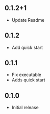 ## 0.1.2+1

* Update Readme 

## 0.1.2

* Add quick start 

## 0.1.1

* Fix executable
* Adds quick start

## 0.1.0

* Initial release